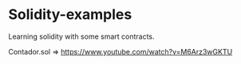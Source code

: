 # Solidity-examples
Learning solidity with some smart contracts.

Contador.sol => https://www.youtube.com/watch?v=M6Arz3wGKTU
